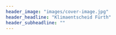```yaml
---
header_image: "images/cover-image.jpg"
header_headline: "Klimaentscheid Fürth"
header_subheadline: ""
---
```

